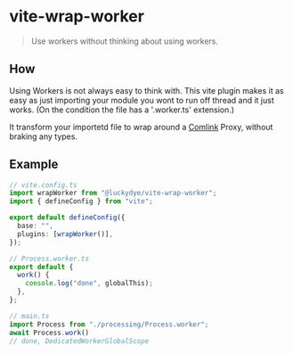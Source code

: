 # vite-wrap-worker

> Use workers without thinking about using workers.

## How

Using Workers is not always easy to think with. This vite plugin makes it as easy as just importing your module you wont to run off thread and it just works. (On the condition the file has a '.worker.ts' extension.)

It transform your importetd file to wrap around a [Comlink](https://github.com/GoogleChromeLabs/comlink) Proxy, without braking any types.

## Example

```typescript
// vite.config.ts
import wrapWorker from "@luckydye/vite-wrap-worker";
import { defineConfig } from "vite";

export default defineConfig({
  base: "",
  plugins: [wrapWorker()],
});
```

```typescript
// Process.worker.ts
export default {
  work() {
    console.log("done", globalThis);
  },
};
```

```typescript
// main.ts
import Process from "./processing/Process.worker";
await Process.work()
// done, DedicatedWorkerGlobalScope
```
